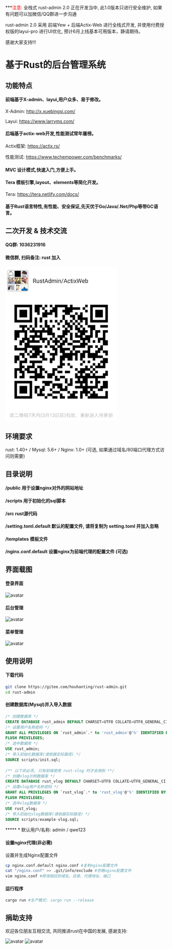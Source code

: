 ***<span style="color: red">注意: </span> 全栈式 rust-admin 2.0 正在开发当中, 此1.0版本只进行安全维护, 如果有问题可以加微信/QQ群进一步沟通 

rust-admin 2.0 采用 前端Yew + 后端Actix-Web 进行全栈式开发, 并使用付费授权版的layui-pro 进行UI优化, 预计6月上线基本可用版本，静请期待。

感谢大家支持!!!


# 基于Rust的后台管理系统

## 功能特点
#### 前端基于X-admin、layui,用户众多、易于修改。

X-Admin: http://x.xuebingsi.com/

Layui: https://www.larryms.com/

#### 后端基于actix-web开发,性能测试常年屠榜。

Actix框架: https://actix.rs/

性能测试: https://www.techempower.com/benchmarks/

#### MVC 设计模式,快速入门,方便上手。

#### Tera 模板引擎,layout、elements等简化开发。 

Tera: https://tera.netlify.com/docs/

#### 基于Rust语言特性,有性能、安全保证,先天优于Go/Java/.Net/Php等带GC语言。

## 二次开发 & 技术交流
#### QQ群: 1036231916
#### 微信群, 扫码备注: rust 加入
![avatar](/public/wx.png)


## 环境要求
rust: 1.40+ / Mysql: 5.6+ / Nginx: 1.0+ (可选, 如果通过域名/80端口代理方式访问则需要)

## 目录说明
#### /public 用于设置nginx对外的网站地址
#### /scripts 用于初始化的sql脚本
#### /src rust源代码
#### /setting.toml.default 默认的配置文件, 请将复制为 setting.toml 并加入忽略
#### /templates 模板文件
#### /nginx.conf.default 设置nginx为前端代理的配置文件 (可选)

## 界面载图
#### 登录界面
![avatar](/public/static/images/login.png)

#### 后台管理
![avatar](/public/static/images/right.png)

#### 菜单管理
![avatar](/public/static/images/menus.png)

## 使用说明
#### 下载代码

```bash
git clone https://gitee.com/houhanting/rust-admin.git
cd rust-admin
```

#### 创建数据库(Mysql)并入导入数据

```sql
/* 创建数据库 */
CREATE DATABASE rust_admin DEFAULT CHARSET=UTF8 COLLATE=UTF8_GENERAL_CI; 
/* 设置用户名称密码 */
GRANT ALL PRIVILEGES ON `rust_admin`.* to 'rust_admin'@'%' IDENTIFIED BY 'rust-x-lsl'; 
FLUSH PRIVILEGES;
/* 选中数据库 */
USE rust_admin; 
/* 导入初始化数据库(请依据实际路径) */
SOURCE scripts/init.sql; 

/** 以下非必须, 只有前端使用 rust-vlog 时才会用到 **/
/* 创建vlog示例数据库 */
CREATE DATABASE rust_vlog DEFAULT CHARSET=UTF8 COLLATE=UTF8_GENERAL_CI; 
/* 设置vlog用户名称密码 */
GRANT ALL PRIVILEGES ON `rust_vlog`.* to 'rust_vlog'@'%' IDENTIFIED BY 'rust-x-lsl'; 
FLUSH PRIVILEGES;
/* 选中vlog数据库 */
USE rust_vlog; 
/* 导入初始化vlog数据库(请依据实际路径) */
SOURCE scripts/example-vlog.sql;
```

***** * 默认用户/名称: admin / qwe123

#### 设置nginx代理(非必需)

设置并生成Nginx配置文件
```bash
cp nginx.conf.default nginx.conf #复制nginx配置文件
cat "/nginx.conf" >> .git/info/exclude #忽略nginx配置文件
vim nginx.conf #修改相应的域名、目录、代理地址、端口
```

#### 运行程序

```bash
cargo run #生产模式: cargo run --release
```

## 捐助支持

欢迎各位朋友互相交流, 共同推进rust在中国的发展, 感谢支持:

![avatar](/public/static/images/wx.png) ![avatar](/public/static/images/tb.png)
